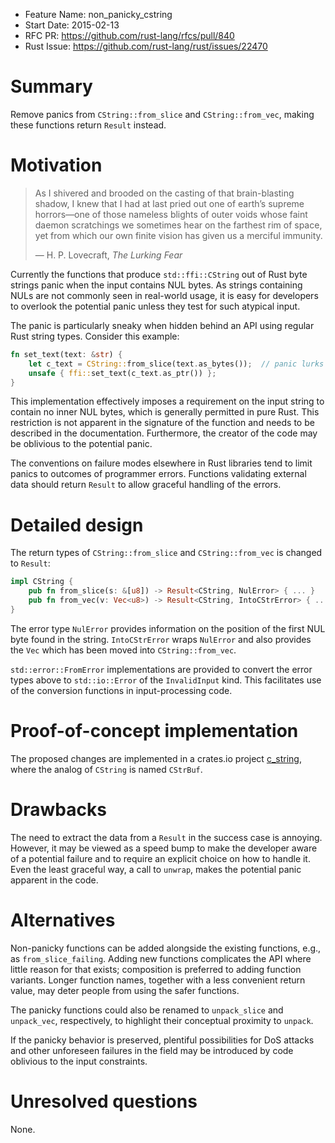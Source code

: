 - Feature Name: non_panicky_cstring
- Start Date: 2015-02-13
- RFC PR: https://github.com/rust-lang/rfcs/pull/840
- Rust Issue: https://github.com/rust-lang/rust/issues/22470

# Summary

Remove panics from `CString::from_slice` and `CString::from_vec`, making
these functions return `Result` instead.

# Motivation

> As I shivered and brooded on the casting of that brain-blasting shadow,
> I knew that I had at last pried out one of earth’s supreme horrors—one of
> those nameless blights of outer voids whose faint daemon scratchings we
> sometimes hear on the farthest rim of space, yet from which our own finite
> vision has given us a merciful immunity.
>
> — H. P. Lovecraft, <cite>The Lurking Fear</cite>

Currently the functions that produce `std::ffi::CString` out of Rust byte
strings panic when the input contains NUL bytes. As strings containing NULs
are not commonly seen in real-world usage, it is easy for developers to
overlook the potential panic unless they test for such atypical input.

The panic is particularly sneaky when hidden behind an API using regular Rust
string types. Consider this example:

```rust
fn set_text(text: &str) {
    let c_text = CString::from_slice(text.as_bytes());  // panic lurks here
    unsafe { ffi::set_text(c_text.as_ptr()) };
}
```

This implementation effectively imposes a requirement on the input string to
contain no inner NUL bytes, which is generally permitted in pure Rust.
This restriction is not apparent in the signature of the function and needs to
be described in the documentation. Furthermore, the creator of the code may be
oblivious to the potential panic.

The conventions on failure modes elsewhere in Rust libraries tend to limit
panics to outcomes of programmer errors. Functions validating external data
should return `Result` to allow graceful handling of the errors.

# Detailed design

The return types of `CString::from_slice` and `CString::from_vec` is changed
to `Result`:

```rust
impl CString {
    pub fn from_slice(s: &[u8]) -> Result<CString, NulError> { ... }
    pub fn from_vec(v: Vec<u8>) -> Result<CString, IntoCStrError> { ... }
}
```

The error type `NulError` provides information on the position of the first
NUL byte found in the string. `IntoCStrError` wraps `NulError` and also
provides the `Vec` which has been moved into `CString::from_vec`.

`std::error::FromError` implementations are provided to convert the error
types above to `std::io::Error` of the `InvalidInput` kind. This facilitates
use of the conversion functions in input-processing code.

# Proof-of-concept implementation

The proposed changes are implemented in a crates.io project
[c_string](https://github.com/mzabaluev/rust-c-str), where the analog of
`CString` is named `CStrBuf`.

# Drawbacks

The need to extract the data from a `Result` in the success case is annoying.
However, it may be viewed as a speed bump to make the developer aware of a
potential failure and to require an explicit choice on how to handle it.
Even the least graceful way, a call to `unwrap`, makes the potential panic
apparent in the code.

# Alternatives

Non-panicky functions can be added alongside the existing functions, e.g.,
as `from_slice_failing`. Adding new functions complicates the API where little
reason for that exists; composition is preferred to adding function variants.
Longer function names, together with a less convenient return value, may deter
people from using the safer functions.

The panicky functions could also be renamed to `unpack_slice` and `unpack_vec`,
respectively, to highlight their conceptual proximity to `unpack`.

If the panicky behavior is preserved, plentiful possibilities for DoS attacks
and other unforeseen failures in the field may be introduced by code oblivious
to the input constraints.

# Unresolved questions

None.

